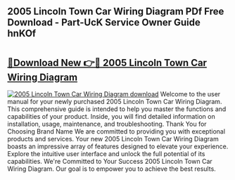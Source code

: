 ## 2005 Lincoln Town Car Wiring Diagram PDf Free Download - Part-UcK Service Owner Guide hnKOf

# <h2><a href="http://dfrvad.blite.top/?on=2005+Lincoln+Town+Car+Wiring+Diagram">🔗Download New 👉🔴 2005 Lincoln Town Car Wiring Diagram</a></h2>

[![2005 Lincoln Town Car Wiring Diagram download](https://i.imgur.com/lujVjoI.png)](http://dfrvad.blite.top/?on=2005+Lincoln+Town+Car+Wiring+Diagram)
Welcome to the user manual for your newly purchased 2005 Lincoln Town Car Wiring Diagram. This comprehensive guide is intended to help you master the functions and capabilities of your product. Inside, you will find detailed information on installation, usage, maintenance, and troubleshooting. Thank You for Choosing Brand Name We are committed to providing you with exceptional products and services. Your new 2005 Lincoln Town Car Wiring Diagram boasts an impressive array of features designed to elevate your experience. Explore the intuitive user interface and unlock the full potential of its capabilities. We're Committed to Your Success 2005 Lincoln Town Car Wiring Diagram. Our goal is to empower you to achieve the best results.
